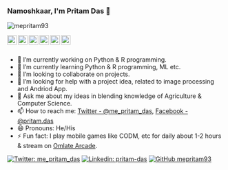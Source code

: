 ### Namoshkaar, I'm Pritam Das 👋

<p align="left"> <img src="https://komarev.com/ghpvc/?username=mepritam93&label=Views&color=blue&style=plastic" alt="mepritam93" /> </p>

<a href="https://twitter.com/me_pritam_das">
  <img align="left" alt="Pritam's Twitter" width="22px" src="https://cdn.jsdelivr.net/npm/simple-icons@v3/icons/twitter.svg" />
</a>
<a href="https://linkedin.com/in/pritam-das-614774131/">
  <img align="left" alt="Pritam's Linkdein" width="22px" src="https://cdn.jsdelivr.net/npm/simple-icons@v3/icons/linkedin.svg" />
</a>
<a href="https://github.com/mepritam93">
  <img align="left" alt="Pritam's Github" width="22px" src="https://cdn.jsdelivr.net/npm/simple-icons@v3/icons/github.svg" />
</a>
<a href="https://instagram.com/me_pritam93/">
  <img align="left" alt="Pritam's Instagram" width="22px" src="https://cdn.jsdelivr.net/npm/simple-icons@v3/icons/instagram.svg" />
</a>
<a href="https://www.facebook.com/pritam.das.73550/">
  <img align="left" alt="Pritam's Facebook" width="22px" src="https://cdn.jsdelivr.net/npm/simple-icons@v3/icons/facebook.svg" />
</a>
<a href="https://www.youtube.com/channel/UCXbX7Kz7tUCgWr41xc6j-Sw?view_as=subscriber">
  <img align="left" alt="Pritam's Youtube" width="22px" src="https://cdn.jsdelivr.net/npm/simple-icons@v3/icons/youtube.svg" />
</a>

<br/>
<br/>


- 🔭 I’m currently working on Python & R programming.
- 🌱 I’m currently learning Python & R programming, ML etc.
- 👯 I’m looking to collaborate on projects.
- 🤔 I’m looking for help with a project idea, related to image processing and Andriod App.
- 💬 Ask me about my ideas in blending knowledge of Agriculture & Computer Science.
- 📫 How to reach me: [Twitter - @me_pritam_das](https://twitter.com/me_pritam_das), [Facebook - @pritam.das](https://www.facebook.com/pritam.das.73550/)
- 😄 Pronouns: He/His
- ⚡ Fun fact: I play mobile games like CODM, etc for daily about 1-2 hours & stream on [Omlate Arcade](https://omlet.gg/profile/gilding_troll). 

[![Twitter: me_pritam_das](https://img.shields.io/twitter/follow/me_pritam_das?style=social)](https://twitter.com/me_pritam_das)
[![Linkedin: pritam-das](https://img.shields.io/badge/-pritam-das-blue?style=flat-square&logo=Linkedin&logoColor=white&link=https://linkedin.com/in/pritam-das-614774131/)](https://linkedin.com/in/pritam-das-614774131/)
[![GitHub mepritam93](https://img.shields.io/github/followers/mepritam93?label=follow&style=social)](https://github.com/mepritam93)
